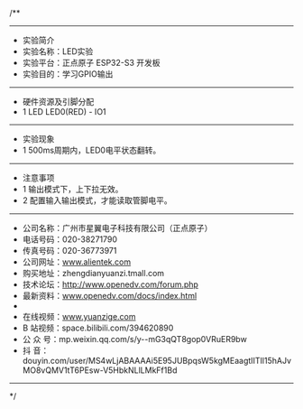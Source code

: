 /**
 ***************************************************************************************************
 * 实验简介
 * 实验名称：LED实验
 * 实验平台：正点原子 ESP32-S3 开发板
 * 实验目的：学习GPIO输出

 ***************************************************************************************************
 * 硬件资源及引脚分配
 * 1 LED
     LED0(RED)    -  IO1

 ***************************************************************************************************
 * 实验现象
 * 1 500ms周期内，LED0电平状态翻转。

 ***************************************************************************************************
 * 注意事项
 * 1 输出模式下，上下拉无效。
 * 2 配置输入输出模式，才能读取管脚电平。

 ***********************************************************************************************************
 * 公司名称：广州市星翼电子科技有限公司（正点原子）
 * 电话号码：020-38271790
 * 传真号码：020-36773971
 * 公司网址：www.alientek.com
 * 购买地址：zhengdianyuanzi.tmall.com
 * 技术论坛：http://www.openedv.com/forum.php
 * 最新资料：www.openedv.com/docs/index.html
 *
 * 在线视频：www.yuanzige.com
 * B 站视频：space.bilibili.com/394620890
 * 公 众 号：mp.weixin.qq.com/s/y--mG3qQT8gop0VRuER9bw
 * 抖    音：douyin.com/user/MS4wLjABAAAAi5E95JUBpqsW5kgMEaagtIITIl15hAJvMO8vQMV1tT6PEsw-V5HbkNLlLMkFf1Bd
 ***********************************************************************************************************
 */